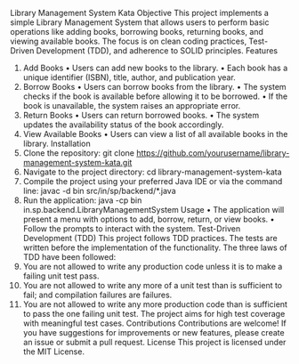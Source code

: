 Library Management System Kata
Objective
This project implements a simple Library Management System that allows users to perform basic operations like adding books, borrowing books, returning books, and viewing available books. The focus is on clean coding practices, Test-Driven Development (TDD), and adherence to SOLID principles.
Features
1. Add Books
•	Users can add new books to the library.
•	Each book has a unique identifier (ISBN), title, author, and publication year.
2. Borrow Books
•	Users can borrow books from the library.
•	The system checks if the book is available before allowing it to be borrowed.
•	If the book is unavailable, the system raises an appropriate error.
3. Return Books
•	Users can return borrowed books.
•	The system updates the availability status of the book accordingly.
4. View Available Books
•	Users can view a list of all available books in the library.
Installation
1.	Clone the repository:
git clone https://github.com/yourusername/library-management-system-kata.git
2.	Navigate to the project directory:
cd library-management-system-kata
3.	Compile the project using your preferred Java IDE or via the command line:
javac -d bin src/in/sp/backend/*.java
4.	Run the application:
java -cp bin in.sp.backend.LibraryManagementSystem
Usage
•	The application will present a menu with options to add, borrow, return, or view books.
•	Follow the prompts to interact with the system.
Test-Driven Development (TDD)
This project follows TDD practices. The tests are written before the implementation of the functionality. The three laws of TDD have been followed:
1.	You are not allowed to write any production code unless it is to make a failing unit test pass.
2.	You are not allowed to write any more of a unit test than is sufficient to fail; and compilation failures are failures.
3.	You are not allowed to write any more production code than is sufficient to pass the one failing unit test.
The project aims for high test coverage with meaningful test cases.
Contributions
Contributions are welcome! If you have suggestions for improvements or new features, please create an issue or submit a pull request.
License
This project is licensed under the MIT License.

